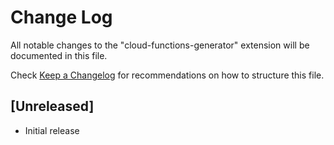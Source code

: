 # Change Log

All notable changes to the "cloud-functions-generator" extension will be documented in this file.

Check [Keep a Changelog](http://keepachangelog.com/) for recommendations on how to structure this file.

## [Unreleased]

- Initial release